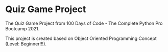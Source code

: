 # **Quiz Game Project**
The Quiz Game Project from 100 Days of Code - The Complete Python Pro Bootcamp 2021.

This project is created based on Object Oriented Programming Concept (Level: Beginner!!!).

